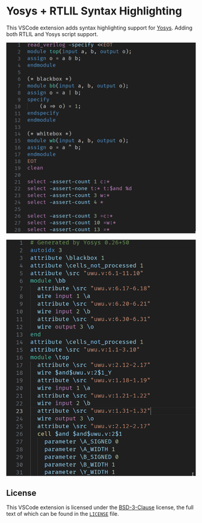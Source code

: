 # Yosys + RTLIL Syntax Highlighting

This VSCode extension adds syntax highlighting support for [Yosys](https://github.com/YosysHQ/yosys). Adding both RTLIL and Yosys script support.

![A screenshot of a Yosys script showing a verilog heredoc](./_images/yosys-script.png)

![A screenshot of some RTLIL](./_images/rtlil.png)

## License

This VSCode extension is licensed under the [BSD-3-Clause](https://spdx.org/licenses/BSD-3-Clause.html) license, the full text of which can be found in the [`LICENSE`](./LICENSE) file.
